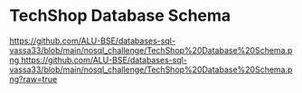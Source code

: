 # TechShop Database Schema

[https://github.com/ALU-BSE/databases-sql-vassa33/blob/main/nosql_challenge/TechShop%20Database%20Schema.png ](https://github.com/ALU-BSE/databases-sql-vassa33/blob/main/nosql_challenge/TechShop%20Database%20Schema.png?raw=true)https://github.com/ALU-BSE/databases-sql-vassa33/blob/main/nosql_challenge/TechShop%20Database%20Schema.png?raw=true 
